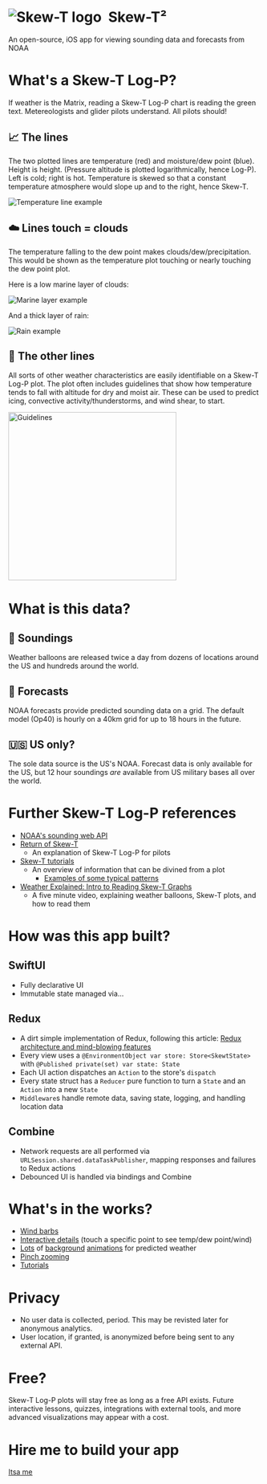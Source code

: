 # <img alt="Skew-T logo" align="top" src="https://github.com/jasonn85/Skewt/assets/1328743/cf0a415c-214d-4c3b-847b-41530bbec41e">&nbsp; Skew-T²
An open-source, iOS app for viewing sounding data and forecasts from NOAA

# What's a Skew-T Log-P?
If weather is the Matrix, reading a Skew-T Log-P chart is reading the green text. Metereologists and glider pilots understand. All pilots should!

## 📈 The lines
The two plotted lines are temperature (red) and moisture/dew point (blue). Height is height. (Pressure altitude is plotted logarithmically, hence Log-P). Left is cold; right is hot. Temperature is skewed so that a constant temperature atmosphere would slope up and to the right, hence Skew-T.

![Temperature line example](https://github.com/jasonn85/Skewt/assets/1328743/a8de626d-3a9e-4129-8153-b1dec61b286b)

## ☁️ Lines touch = clouds
The temperature falling to the dew point makes clouds/dew/precipitation. This would be shown as the temperature plot touching or nearly touching the dew point plot.

Here is a low marine layer of clouds:

![Marine layer example](https://github.com/jasonn85/Skewt/assets/1328743/dfd3408b-1f67-4744-8ea8-ccd1bdbc08ac)

And a thick layer of rain:

![Rain example](https://github.com/jasonn85/Skewt/assets/1328743/3a764043-3b45-4701-ac04-4e4a1d7595a4)


## 📐 The other lines
All sorts of other weather characteristics are easily identifiable on a Skew-T Log-P plot. The plot often includes guidelines that show how temperature tends to fall with altitude for dry and moist air. These can be used to predict icing, convective activity/thunderstorms, and wind shear, to start.

<img width="335" alt="Guidelines" src="https://github.com/jasonn85/Skewt/assets/1328743/df9ceb27-a238-4f28-b29f-68123bbaf5fc">

# What is this data?
## 🎈 Soundings
Weather balloons are released twice a day from dozens of locations around the US and hundreds around the world.

## 🧮 Forecasts
NOAA forecasts provide predicted sounding data on a grid. The default model (Op40) is hourly on a 40km grid for up to 18 hours in the future.

## 🇺🇸 US only?
The sole data source is the US's NOAA. Forecast data is only available for the US, but 12 hour soundings _are_ available from US military bases all over the world.

# Further Skew-T Log-P references
- [NOAA's sounding web API](https://rucsoundings.noaa.gov/)
- [Return of Skew-T](https://www.ifr-magazine.com/training-sims/return-of-skew-t/)
    - An explanation of Skew-T Log-P for pilots
- [Skew-T tutorials](https://www.weather.gov/source/zhu/ZHU_Training_Page/convective_parameters/skewt/skewtinfo.html)
    - An overview of information that can be divined from a plot
        - [Examples of some typical patterns](https://www.weather.gov/source/zhu/ZHU_Training_Page/convective_parameters/skewt/skewtinfo.html#SKEW3)
- [Weather Explained: Intro to Reading Skew-T Graphs](https://youtu.be/1lJ9Kaieoco)
    - A five minute video, explaining weather balloons, Skew-T plots, and how to read them
	

# How was this app built?
## SwiftUI
- Fully declarative UI
- Immutable state managed via...

## Redux
- A dirt simple implementation of Redux, following this article: [Redux architecture and mind-blowing features](https://wojciechkulik.pl/ios/redux-architecture-and-mind-blowing-features)
- Every view uses a `@EnvironmentObject var store: Store<SkewtState>` with `@Published private(set) var state: State`
- Each UI action dispatches an `Action` to the store's `dispatch`
- Every state struct has a `Reducer` pure function to turn a `State` and an `Action` into a new `State`
- `Middleware`s handle remote data, saving state, logging, and handling location data

## Combine
- Network requests are all performed via `URLSession.shared.dataTaskPublisher`, mapping responses and failures to Redux actions
- Debounced UI is handled via bindings and Combine

# What's in the works?
- [Wind barbs](https://github.com/jasonn85/Skewt/issues/32)
- [Interactive details](https://github.com/jasonn85/Skewt/issues/24) (touch a specific point to see temp/dew point/wind)
- [Lots](https://github.com/jasonn85/Skewt/issues/33) of [background](https://github.com/jasonn85/Skewt/issues/34) [animations](https://github.com/jasonn85/Skewt/issues/35) for predicted weather
- [Pinch zooming](https://github.com/jasonn85/Skewt/issues/7)
- [Tutorials](https://github.com/jasonn85/Skewt/issues/37)

# Privacy
- No user data is collected, period. This may be revisted later for anonymous analytics.
- User location, if granted, is anonymized before being sent to any external API.

# Free?
Skew-T Log-P plots will stay free as long as a free API exists. Future interactive lessons, quizzes, integrations with external tools, and more advanced visualizations may appear with a cost.

# Hire me to build your app
[Itsa me](https://github.com/jasonn85)
